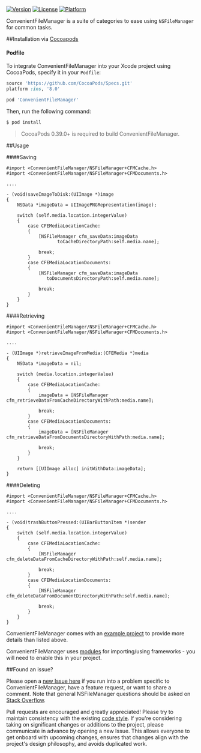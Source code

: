 [![Version](https://img.shields.io/cocoapods/v/ConvenientFileManager.svg?style=flat)](http://cocoapods.org/pods/ConvenientFileManager)
[![License](https://img.shields.io/cocoapods/l/ConvenientFileManager.svg?style=flat)](http://cocoapods.org/pods/ConvenientFileManager)
[![Platform](https://img.shields.io/cocoapods/p/ConvenientFileManager.svg?style=flat)](http://cocoapods.org/pods/ConvenientFileManager)

ConvenientFileManager is a suite of categories to ease using `NSFileManager` for common tasks.

##Installation via [Cocoapods](https://cocoapods.org/)

#### Podfile

To integrate ConvenientFileManager into your Xcode project using CocoaPods, specify it in your `Podfile`:

```ruby
source 'https://github.com/CocoaPods/Specs.git'
platform :ios, '8.0'

pod 'ConvenientFileManager'
```

Then, run the following command:

```bash
$ pod install
```

> CocoaPods 0.39.0+ is required to build ConvenientFileManager.

##Usage

####Saving

```objc
#import <ConvenientFileManager/NSFileManager+CFMCache.h>
#import <ConvenientFileManager/NSFileManager+CFMDocuments.h>

....

- (void)saveImageToDisk:(UIImage *)image
{
    NSData *imageData = UIImagePNGRepresentation(image);
    
    switch (self.media.location.integerValue)
    {
        case CFEMediaLocationCache:
        {
            [NSFileManager cfm_saveData:imageData
                   toCacheDirectoryPath:self.media.name];
            
            break;
        }
        case CFEMediaLocationDocuments:
        {
            [NSFileManager cfm_saveData:imageData
               toDocumentsDirectoryPath:self.media.name];
            
            break;
        }
    }
}
```

####Retrieving

```objc
#import <ConvenientFileManager/NSFileManager+CFMCache.h>
#import <ConvenientFileManager/NSFileManager+CFMDocuments.h>

....

- (UIImage *)retrieveImageFromMedia:(CFEMedia *)media
{
    NSData *imageData = nil;
    
    switch (media.location.integerValue)
    {
        case CFEMediaLocationCache:
        {
            imageData = [NSFileManager cfm_retrieveDataFromCacheDirectoryWithPath:media.name];
            
            break;
        }
        case CFEMediaLocationDocuments:
        {
            imageData = [NSFileManager cfm_retrieveDataFromDocumentsDirectoryWithPath:media.name];
            
            break;
        }
    }
    
    return [[UIImage alloc] initWithData:imageData];
}
```

####Deleting

```objc
#import <ConvenientFileManager/NSFileManager+CFMCache.h>
#import <ConvenientFileManager/NSFileManager+CFMDocuments.h>

....

- (void)trashButtonPressed:(UIBarButtonItem *)sender
{
    switch (self.media.location.integerValue)
    {
        case CFEMediaLocationCache:
        {
            [NSFileManager cfm_deleteDataFromCacheDirectoryWithPath:self.media.name];
            
            break;
        }
        case CFEMediaLocationDocuments:
        {
            [NSFileManager cfm_deleteDataFromDocumentDirectoryWithPath:self.media.name];
            
            break;
        }
    }
}
```

ConvenientFileManager comes with an [example project](https://github.com/wibosco/ConvenientFileManager/tree/master/Example/iOS%20Example) to provide more details than listed above.

ConvenientFileManager uses [modules](http://useyourloaf.com/blog/modules-and-precompiled-headers.html) for importing/using frameworks - you will need to enable this in your project.

##Found an issue?

Please open a [new Issue here](https://github.com/wibosco/ConvenientFileManager/issues/new) if you run into a problem specific to ConvenientFileManager, have a feature request, or want to share a comment. Note that general NSFileManager questions should be asked on [Stack Overflow](http://stackoverflow.com).

Pull requests are encouraged and greatly appreciated! Please try to maintain consistency with the existing [code style](http://www.williamboles.me/objective-c-coding-style). If you're considering taking on significant changes or additions to the project, please communicate in advance by opening a new Issue. This allows everyone to get onboard with upcoming changes, ensures that changes align with the project's design philosophy, and avoids duplicated work.